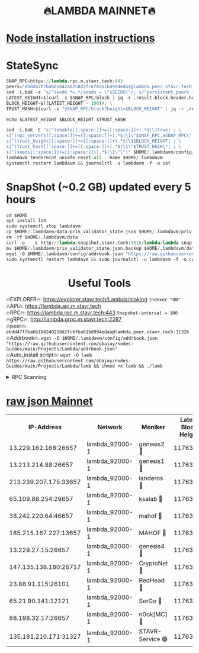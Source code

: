 <h1 align="center"> 🔥LAMBDA MAINNET🔥</h1>


[Node installation instructions](https://github.com/obajay/nodes-Guides/tree/main/Projects/Lambda)
=


# StateSync
```python
SNAP_RPC=https://lambda.rpc.m.stavr.tech:443
peers="ebdd47f7babb184240258d2fc6fba61bd994edaa@lambda.peer.stavr.tech:31326" 
sed -i.bak -e "s/^seeds *=.*/seeds = \"$SEEDS\"/; s/^persistent_peers *=.*/persistent_peers = \"$PEERS\"/" $HOME/.lambdavm/config/config.toml
LATEST_HEIGHT=$(curl -s $SNAP_RPC/block | jq -r .result.block.header.height); \
BLOCK_HEIGHT=$((LATEST_HEIGHT - 100)); \
TRUST_HASH=$(curl -s "$SNAP_RPC/block?height=$BLOCK_HEIGHT" | jq -r .result.block_id.hash)

echo $LATEST_HEIGHT $BLOCK_HEIGHT $TRUST_HASH

sed -i.bak -E "s|^(enable[[:space:]]+=[[:space:]]+).*$|\1true| ; \
s|^(rpc_servers[[:space:]]+=[[:space:]]+).*$|\1\"$SNAP_RPC,$SNAP_RPC\"| ; \
s|^(trust_height[[:space:]]+=[[:space:]]+).*$|\1$BLOCK_HEIGHT| ; \
s|^(trust_hash[[:space:]]+=[[:space:]]+).*$|\1\"$TRUST_HASH\"| ; \
s|^(seeds[[:space:]]+=[[:space:]]+).*$|\1\"\"|" $HOME/.lambdavm/config/config.toml
lambdavm tendermint unsafe-reset-all --home $HOME/.lambdavm
systemctl restart lambdavm && journalctl -u lambdavm -f -o cat

```
# SnapShot (~0.2 GB) updated every 5 hours
```python
cd $HOME
apt install lz4
sudo systemctl stop lambdavm
cp $HOME/.lambdavm/data/priv_validator_state.json $HOME/.lambdavm/priv_validator_state.json.backup
rm -rf $HOME/.lambdavm/data
curl -o - -L http://lambda.snapshot.stavr.tech:5016/lambda/lambda-snap.tar.lz4 | lz4 -c -d - | tar -x -C $HOME/.lambdavm --strip-components 2
mv $HOME/.lambdavm/priv_validator_state.json.backup $HOME/.lambdavm/data/priv_validator_state.json
wget -O $HOME/.lambdavm/config/addrbook.json "https://raw.githubusercontent.com/obajay/nodes-Guides/main/Projects/Lambda/addrbook.json"
sudo systemctl restart lambdavm && sudo journalctl -u lambdavm -f -o cat
```
 <h1 align="center"> Useful Tools</h1>

🔥EXPLORER🔥:      https://explorer.stavr.tech/Lambda/staking	        `Indexer "ON"` \
🔥API🔥: 			 		 https://lambda.api.m.stavr.tech \
🔥RPC🔥:           https://lambda.rpc.m.stavr.tech:443	              `Snapshot-interval = 100` \
🔥gRPC🔥:          http://lambda.grpc.m.stavr.tech:2287 \
🔥peer🔥:					 `ebdd47f7babb184240258d2fc6fba61bd994edaa@lambda.peer.stavr.tech:31326` \
🔥Addrbook🔥:    ```wget -O $HOME/.lambdavm/config/addrbook.json "https://raw.githubusercontent.com/obajay/nodes-Guides/main/Projects/Lambda/addrbook.json"``` \
🔥Auto_install script🔥: ```wget -O lamb https://raw.githubusercontent.com/obajay/nodes-Guides/main/Projects/Lambda/lamb && chmod +x lamb && ./lamb```


<details>
<summary>RPC Scanning</summary>

<h2 align="center"> We scan nodes in real time every 4 hours. And we provide the final result of RPC endpoints.
We cannot influence the operation of these nodes in any way. </h2>


```python
If Voting Power is higher than 0 --> then the Node is a validator of the network and may be subject to attack and be a potential threat to the chain.
```
```python
We marked such validators with a red symbol
```

</details>

[raw json Mainnet](https://rpc-check.lambm.stavr.tech/lambm/rpc-lambm-result.json)
=


<table><tr><th>IP-Address</th><th>Network</th><th>Moniker</th><th>Latest Block Height</th><th>Earliest Block Height</th><th>Catching Up</th><th>Tx Index</th><th>Voting Power</th><th>Scan Time</th></tr><tr><td>13.229.162.168:26657</td><td>lambda_92000-1</td><td>genesis2 🔴</td><td>11763280</td><td>1</td><td>False</td><td>on</td><td>16891700</td><td>2024-02-17T13:24:34.651277358UTC</td></tr><tr><td>13.213.214.88:26657</td><td>lambda_92000-1</td><td>genesis1 🔴</td><td>11763282</td><td>1</td><td>False</td><td>on</td><td>107835</td><td>2024-02-17T13:24:39.728332246UTC</td></tr><tr><td>213.239.207.175:33657</td><td>lambda_92000-1</td><td>landeros 🔴</td><td>11763278</td><td>8136001</td><td>False</td><td>off</td><td>1854789</td><td>2024-02-17T13:24:26.871501968UTC</td></tr><tr><td>65.109.88.254:29657</td><td>lambda_92000-1</td><td>ksalab 🔴</td><td>11763282</td><td>8715001</td><td>False</td><td>on</td><td>510465</td><td>2024-02-17T13:24:42.761182939UTC</td></tr><tr><td>38.242.220.64:46657</td><td>lambda_92000-1</td><td>mahof 🔴</td><td>11763282</td><td>10131001</td><td>False</td><td>off</td><td>770350</td><td>2024-02-17T13:24:47.550533752UTC</td></tr><tr><td>185.215.167.227:13657</td><td>lambda_92000-1</td><td>MAHOF 🔴</td><td>11763281</td><td>10134001</td><td>False</td><td>on</td><td>2051510</td><td>2024-02-17T13:24:38.433459984UTC</td></tr><tr><td>13.229.27.15:26657</td><td>lambda_92000-1</td><td>genesis4 🔴</td><td>11763281</td><td>11043001</td><td>False</td><td>on</td><td>9665448</td><td>2024-02-17T13:24:38.031485823UTC</td></tr><tr><td>147.135.138.180:26717</td><td>lambda_92000-1</td><td>CryptoNet 🔴</td><td>11763282</td><td>11383001</td><td>False</td><td>off</td><td>774803</td><td>2024-02-17T13:24:40.069555231UTC</td></tr><tr><td>23.88.91.115:26101</td><td>lambda_92000-1</td><td>RedHead 🔴</td><td>11763278</td><td>11663278</td><td>False</td><td>off</td><td>553202</td><td>2024-02-17T13:24:27.116088695UTC</td></tr><tr><td>65.21.90.141:12121</td><td>lambda_92000-1</td><td>SerGo 🔴</td><td>11763282</td><td>11663282</td><td>False</td><td>off</td><td>10612124</td><td>2024-02-17T13:24:47.249775552UTC</td></tr><tr><td>88.198.32.17:26657</td><td>lambda_92000-1</td><td>n0ok[MC] 🔴</td><td>11763283</td><td>11663283</td><td>False</td><td>off</td><td>1578630</td><td>2024-02-17T13:24:50.565383232UTC</td></tr><tr><td>135.181.210.171:31327</td><td>lambda_92000-1</td><td>STAVR-Service 🟢</td><td>11763282</td><td>11760501</td><td>False</td><td>on</td><td>0</td><td>2024-02-17T13:24:42.423816114UTC</td></tr></table>
